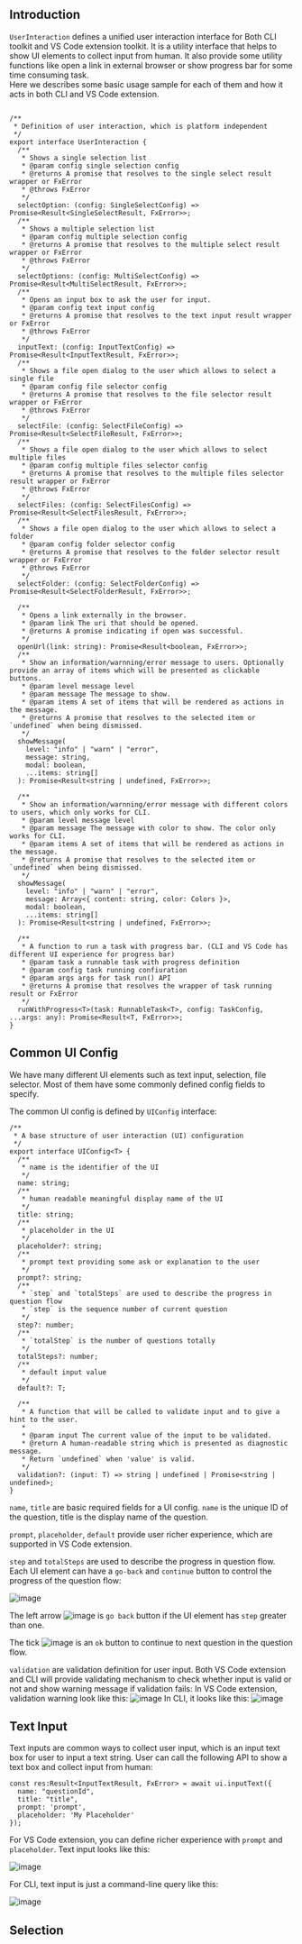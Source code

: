 ## Introduction
`UserInteraction` defines a unified user interaction interface for Both CLI toolkit and VS Code extension toolkit. 
It is a utility interface that helps to show UI elements to collect input from human. It also provide some utility functions like open a link in external browser or show progress bar for some time consuming task.  
Here we describes some basic usage sample for each of them and how it acts in both CLI and VS Code extension.

```

/**
 * Definition of user interaction, which is platform independent
 */
export interface UserInteraction {
  /**
   * Shows a single selection list
   * @param config single selection config
   * @returns A promise that resolves to the single select result wrapper or FxError
   * @throws FxError
   */
  selectOption: (config: SingleSelectConfig) => Promise<Result<SingleSelectResult, FxError>>;
  /**
   * Shows a multiple selection list
   * @param config multiple selection config
   * @returns A promise that resolves to the multiple select result wrapper or FxError
   * @throws FxError
   */
  selectOptions: (config: MultiSelectConfig) => Promise<Result<MultiSelectResult, FxError>>;
  /**
   * Opens an input box to ask the user for input.
   * @param config text input config
   * @returns A promise that resolves to the text input result wrapper or FxError
   * @throws FxError
   */
  inputText: (config: InputTextConfig) => Promise<Result<InputTextResult, FxError>>;
  /**
   * Shows a file open dialog to the user which allows to select a single file
   * @param config file selector config
   * @returns A promise that resolves to the file selector result wrapper or FxError
   * @throws FxError
   */
  selectFile: (config: SelectFileConfig) => Promise<Result<SelectFileResult, FxError>>;
  /**
   * Shows a file open dialog to the user which allows to select multiple files
   * @param config multiple files selector config
   * @returns A promise that resolves to the multiple files selector result wrapper or FxError
   * @throws FxError
   */
  selectFiles: (config: SelectFilesConfig) => Promise<Result<SelectFilesResult, FxError>>;
  /**
   * Shows a file open dialog to the user which allows to select a folder
   * @param config folder selector config
   * @returns A promise that resolves to the folder selector result wrapper or FxError
   * @throws FxError
   */
  selectFolder: (config: SelectFolderConfig) => Promise<Result<SelectFolderResult, FxError>>;

  /**
   * Opens a link externally in the browser. 
   * @param link The uri that should be opened.
   * @returns A promise indicating if open was successful.
   */
  openUrl(link: string): Promise<Result<boolean, FxError>>;
  /**
   * Show an information/warnning/error message to users. Optionally provide an array of items which will be presented as clickable buttons.
   * @param level message level
   * @param message The message to show.
   * @param items A set of items that will be rendered as actions in the message.
   * @returns A promise that resolves to the selected item or `undefined` when being dismissed.
   */
  showMessage(
    level: "info" | "warn" | "error",
    message: string,
    modal: boolean,
    ...items: string[]
  ): Promise<Result<string | undefined, FxError>>;

  /**
   * Show an information/warnning/error message with different colors to users, which only works for CLI.  
   * @param level message level
   * @param message The message with color to show. The color only works for CLI.
   * @param items A set of items that will be rendered as actions in the message.
   * @returns A promise that resolves to the selected item or `undefined` when being dismissed.
   */
  showMessage(
    level: "info" | "warn" | "error",
    message: Array<{ content: string, color: Colors }>,
    modal: boolean,
    ...items: string[]
  ): Promise<Result<string | undefined, FxError>>;

  /**
   * A function to run a task with progress bar. (CLI and VS Code has different UI experience for progress bar)
   * @param task a runnable task with progress definition
   * @param config task running confiuration
   * @param args args for task run() API
   * @returns A promise that resolves the wrapper of task running result or FxError
   */
  runWithProgress<T>(task: RunnableTask<T>, config: TaskConfig, ...args: any): Promise<Result<T, FxError>>;
}
```

## Common UI Config

We have many different UI elements such as text input, selection, file selector. Most of them have some commonly defined config fields to specify.

The common UI config is defined by `UIConfig` interface:

```
/**
 * A base structure of user interaction (UI) configuration
 */
export interface UIConfig<T> {
  /**
   * name is the identifier of the UI
   */
  name: string;
  /**
   * human readable meaningful display name of the UI
   */
  title: string;
  /**
   * placeholder in the UI
   */
  placeholder?: string;
  /**
   * prompt text providing some ask or explanation to the user
   */
  prompt?: string;
  /**
   * `step` and `totalSteps` are used to describe the progress in question flow
   * `step` is the sequence number of current question
   */
  step?: number;
  /**
   * `totalStep` is the number of questions totally
   */
  totalSteps?: number;
  /**
   * default input value
   */
  default?: T;

  /**
   * A function that will be called to validate input and to give a hint to the user.
   *
   * @param input The current value of the input to be validated.
   * @return A human-readable string which is presented as diagnostic message.
   * Return `undefined` when 'value' is valid.
   */
  validation?: (input: T) => string | undefined | Promise<string | undefined>;
}
```

`name`, `title` are basic required fields for a UI config. `name` is the unique ID of the question, title is the display name of the question. 

`prompt`, `placeholder`, `default` provide user richer experience, which are supported in VS Code extension. 

`step` and `totalSteps` are used to describe the progress in question flow. Each UI element can have a `go-back` and `continue` button to control the progress of the question flow:

![image](https://user-images.githubusercontent.com/1658418/123196983-69a1bb80-d4dd-11eb-9af2-199f110cb918.png)

The left arrow ![image](https://user-images.githubusercontent.com/1658418/123197025-7de5b880-d4dd-11eb-9705-e3f2b3c0cf0e.png) is `go back` button if the UI element has `step` greater than one. 

The tick ![image](https://user-images.githubusercontent.com/1658418/123197245-d3ba6080-d4dd-11eb-9f36-af6288abcd94.png) is an `ok` button to continue to next question in the question flow.

`validation` are validation definition for user input. Both VS Code extension and CLI will provide validating mechanism to check whether input is valid or not and show warning message if validation fails:
In VS Code extension, validation warning look like this:
![image](https://user-images.githubusercontent.com/1658418/123197622-5c390100-d4de-11eb-8cad-cde2d45e58f9.png)
In CLI, it looks like this:
![image](https://user-images.githubusercontent.com/1658418/123197667-6fe46780-d4de-11eb-8a20-c5063e055f90.png)

## Text Input
Text inputs are common ways to collect user input, which is an input text box for user to input a text string. 
User can call the following API to show a text box and collect input from human:
```
const res:Result<InputTextResult, FxError> = await ui.inputText({
  name: "questionId",
  title: "title",
  prompt: 'prompt',
  placeholder: 'My Placeholder'
});
```
For VS Code extension, you can define richer experience with `prompt` and `placeholder`. Text input looks like this:

![image](https://user-images.githubusercontent.com/1658418/123196195-12e7b200-d4dc-11eb-802f-f4b598392528.png)

For CLI, text input is just a command-line query like this:

![image](https://user-images.githubusercontent.com/1658418/123195677-2a726b00-d4db-11eb-8966-94370123e2d0.png)

## Selection


